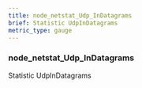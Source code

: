 ```yaml
---
title: node_netstat_Udp_InDatagrams
brief: Statistic UdpInDatagrams
metric_type: gauge
---
```

### node_netstat_Udp_InDatagrams

Statistic UdpInDatagrams
